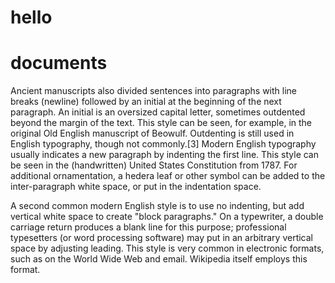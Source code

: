 # hello
<html lang="en">

<body>

<h1>documents</h1>
<p>Ancient manuscripts also divided sentences into paragraphs with line breaks (newline) followed by an initial at the beginning of the next paragraph. An initial is an oversized capital letter, sometimes outdented beyond the margin of the text. This style can be seen, for example, in the original Old English manuscript of Beowulf. Outdenting is still used in English typography, though not commonly.[3] Modern English typography usually indicates a new paragraph by indenting the first line. This style can be seen in the (handwritten) United States Constitution from 1787. For additional ornamentation, a hedera leaf or other symbol can be added to the inter-paragraph white space, or put in the indentation space.

A second common modern English style is to use no indenting, but add vertical white space to create "block paragraphs." On a typewriter, a double carriage return produces a blank line for this purpose; professional typesetters (or word processing software) may put in an arbitrary vertical space by adjusting leading. This style is very common in electronic formats, such as on the World Wide Web and email. Wikipedia itself employs this format.</p>

</body>
</html>



